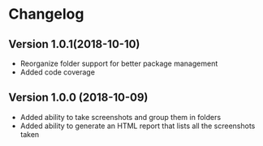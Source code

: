 # Changelog

## Version 1.0.1(2018-10-10)

* Reorganize folder support for better package management
* Added code coverage

## Version 1.0.0 (2018-10-09)

* Added ability to take screenshots and group them in folders
* Added ability to generate an HTML report that lists all the screenshots taken